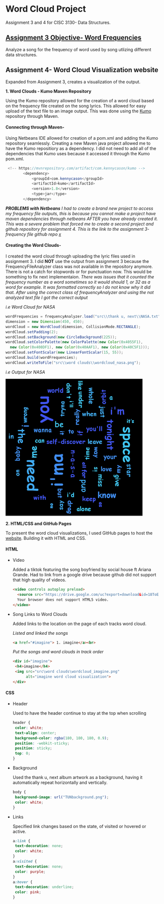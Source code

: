 # Word Cloud Project
Assignment 3 and 4 for CISC 3130- Data Structures. 

## [Assignment 3 Objective- Word Frequencies](https://github.com/alexfuoc/WordCounterApp)

Analyze a song for the frequency of word used by song utlizing different data structures.

## Assignment 4- Word Cloud Visualization website

Expanded from Assignment 3, creates a visualization of the output.

**1. Word Clouds - Kumo Maven Repository**

Using the Kumo repository allowed for the creation of a word cloud based on the frequency file created on the song lyrics. This allowed for easy upload of the text file to an image output. This was done using the [Kumo](https://github.com/kennycason/kumo) repository through Maven.

#### Connecting through Maven-
Using Netbeans IDE allowed for creation of a pom.xml and adding the Kumo repository seamlessly. Creating a new Maven java project allowed me to have the Kumo repositiory as a dependency. I did not need to add all of the dependencies that Kumo uses because it accessed it through the Kumo pom.xml. 

```java
 <!-- https://mvnrepository.com/artifact/com.kennycason/kumo -->
        <dependency>
            <groupId>com.kennycason</groupId>
            <artifactId>kumo</artifactId>
            <version>1.8</version>
            <type>jar</type>
        </dependency>
```

***PROBLEMS with Netbeans*** *I had to create a brand new project to access my frequency file outputs, this is because you cannot make a project have maven dependencies through netbeans AFTER you have already created it. This was a severe problem that forced me to create a second project and github repository for assignment 4. This is the link to the assignment 3- frequency file github repo [x](https://github.com/alexfuoc/WordCounterApp)*

#### Creating the Word Clouds-
I created the word cloud through uploading the lyric files used in assignment 3. I did **NOT** use the output from assignment 3 because the FrequencyFileAnalyzer class was not available in the repository anymore. There is not a catch for stopwords or for punctuation now. This would be something to fix next implementaion. *There was issues that it counted the frequency number as a word sometimes so it would should 1, or 32 as a word for example. It was formatted correctly so I do not know why it did that. After using the correct class of frequencyAnalyzer and using the not analyzed text file I got the correct output*

*i.e Word Cloud for NASA*
```java
wordFrequencies = frequencyAnalyzer.load("src\\thank u, next\\NASA.txt");
dimension = new Dimension(450, 450);
wordCloud = new WordCloud(dimension, CollisionMode.RECTANGLE);
wordCloud.setPadding(2);
wordCloud.setBackground(new CircleBackground(225));
wordCloud.setColorPalette(new ColorPalette(new Color(0x4055F1), 
  new Color(0x408DF1), new Color(0x40AAF1), new Color(0x40C5F1)));
wordCloud.setFontScalar(new LinearFontScalar(15, 55));
wordCloud.build(wordFrequencies);
wordCloud.writeToFile("src\\word clouds\\wordcloud_nasa.png");
```
*i.e Output for NASA*

![Nasa Image](https://github.com/alexfuoc/WordClouds/blob/master/src/word%20clouds/wordcloud_nasa.png)



**2. HTML/CSS and GitHub Pages**

To present the word cloud visualizations, I used GitHub pages to host the [website](https://alexfuoc.github.io/WordClouds/). Building it with HTML and CSS. 

#### HTML

* Video 
  
  Added a tiktok featuring the song boyfriend by social house ft Ariana Grande. Had to link from a google drive because github did not support that high quality of videos.
  ```html
  <video controls autoplay preload>
    <source src="https://drive.google.com/uc?export=download&id=18ToEUNSxx8XOjpFUsBX1eeSfhpeQr8QE" type ="video/mp4">
    Your browser does not support HTML5 video.
  </video>
  ```
  
* Song Links to Word Clouds 
  
  Added links to the location on the page of each tracks word cloud. 
  
  *Listed and linked the songs*
  ```html
  <a href="#imagine"> 1. imagine</a><br>
  ```
  
  *Put the songs and word clouds in track order*
  ```html
  <div id="imagine">
   <h4>imagine</h4>
   <img src="src\word clouds\wordcloud_imagine.png" 
        alt="imagine word cloud visualization">
  </div>
  ```
  
#### CSS

* Header 
  
  Used to have the header continue to stay at the top when scrolling
  ```css
  header {
   color: white;
   text-align: center;
   background-color: rgba(180, 180, 180, 0.9);
   position: -webkit-sticky;
   position: sticky;
   top: 0;
  }
  ```
* Background
  
   Used the thank u, next album artwork as a background, having it automatically repeat horizontally and vertically.
  ```css
  body {
   background-image: url("TUNbackground.png");
   color: white;
  }
  ```
  
* Links

  Specified link changes based on the state, of visited or hovered or active.
  ```css
  a:link {
   text-decoration: none;
   color: white;
  }
  a:visited {
   text-decoration: none;
   color: purple;
  }
  a:hover {
   text-decoration: underline;
   color: pink;
  }
  ```
